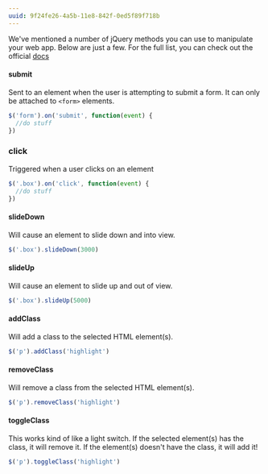 ```yaml
---
uuid: 9f24fe26-4a5b-11e8-842f-0ed5f89f718b
---
```


We've mentioned a number of jQuery methods you can use to manipulate your web app. Below are just a few. For the full list, you can check out the official [docs](http://jquery.com/)
#### submit
Sent to an element when the user is attempting to submit a form. It can only be attached to `<form>` elements.

```javascript
$('form').on('submit', function(event) {
  //do stuff
})
```
### click

Triggered when a user clicks on an element

```javascript
$('.box').on('click', function(event) {
  //do stuff
})
```

#### slideDown

Will cause an element to slide down and into view.

```javascript
$('.box').slideDown(3000)
```

#### slideUp

Will cause an element to slide up and out of view.

```javascript
$('.box').slideUp(5000)
```

#### addClass

Will add a class to the selected HTML element(s).

```javascript
$('p').addClass('highlight')
```

#### removeClass

Will remove a class from the selected HTML element(s).

```javascript
$('p').removeClass('highlight')
```

#### toggleClass

This works kind of like a light switch. If the selected element(s) has the class, it will remove it. If the element(s) doesn't have the class, it will add it!

```javascript
$('p').toggleClass('highlight')
```

